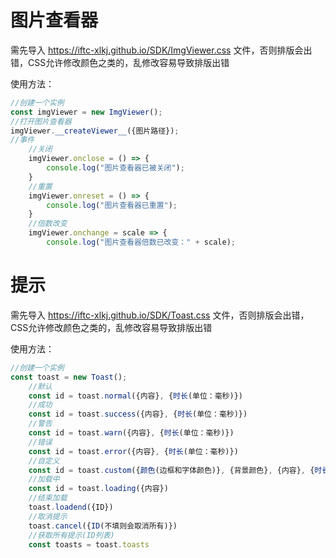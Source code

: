 # 图片查看器
需先导入 https://iftc-xlkj.github.io/SDK/ImgViewer.css 文件，否则排版会出错，CSS允许修改颜色之类的，乱修改容易导致排版出错

使用方法：
```JavaScript
//创建一个实例
const imgViewer = new ImgViewer();
//打开图片查看器
imgViewer.__createViewer__({图片路径});
//事件
    //关闭
    imgViewer.onclose = () => {
        console.log("图片查看器已被关闭");
    }
    //重置
    imgViewer.onreset = () => {
        console.log("图片查看器已重置");
    }
    //倍数改变
    imgViewer.onchange = scale => {
        console.log("图片查看器倍数已改变：" + scale);
```

# 提示

需先导入 https://iftc-xlkj.github.io/SDK/Toast.css 文件，否则排版会出错，CSS允许修改颜色之类的，乱修改容易导致排版出错

使用方法：
```JavaScript
//创建一个实例
const toast = new Toast();
    //默认
    const id = toast.normal({内容}, {时长(单位：毫秒)})
    //成功
    const id = toast.success({内容}, {时长(单位：毫秒)})
    //警告
    const id = toast.warn({内容}, {时长(单位：毫秒)})
    //错误
    const id = toast.error({内容}, {时长(单位：毫秒)})
    //自定义
    const id = toast.custom({颜色(边框和字体颜色)}, {背景颜色}, {内容}, {时长(单位：毫秒)})
    //加载中
    const id = toast.loading({内容})
    //结束加载
    toast.loadend({ID})
    //取消提示
    toast.cancel({ID(不填则会取消所有)})
    //获取所有提示(ID列表)
    const toasts = toast.toasts
```